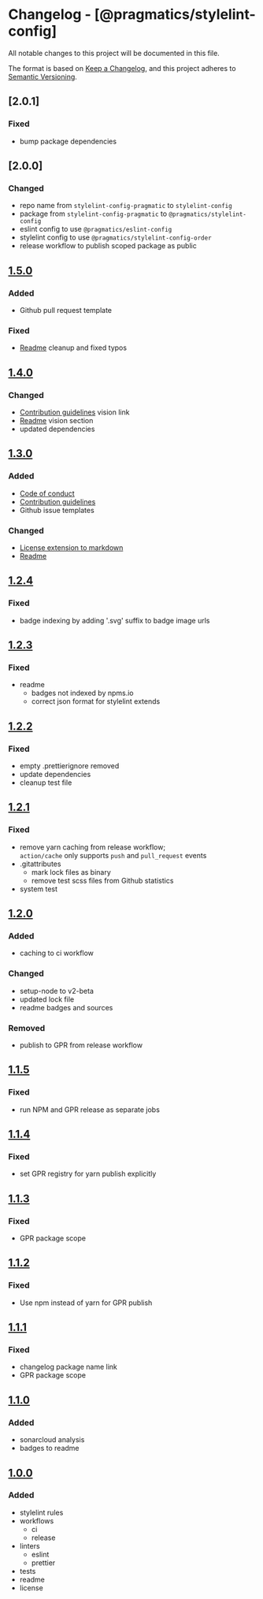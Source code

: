 # Changelog - [@pragmatics/stylelint-config]

All notable changes to this project will be documented in this file.

The format is based on [Keep a Changelog](https://keepachangelog.com/en/1.0.0/),
and this project adheres to [Semantic Versioning](https://semver.org/spec/v2.0.0.html).

## [2.0.1]

### Fixed

- bump package dependencies

## [2.0.0]

### Changed

- repo name from `stylelint-config-pragmatic` to `stylelint-config`
- package from `stylelint-config-pragmatic` to `@pragmatics/stylelint-config`
- eslint config to use `@pragmatics/eslint-config`
- stylelint config to use `@pragmatics/stylelint-config-order`
- release workflow to publish scoped package as public

## [1.5.0]

### Added

- Github pull request template

### Fixed

- [Readme](README.md) cleanup and fixed typos

## [1.4.0]

### Changed

- [Contribution guidelines](CONTRIBUTING.md) vision link
- [Readme](README.md) vision section
- updated dependencies

## [1.3.0]

### Added

- [Code of conduct](CODE_OF_CONDUCT.md)
- [Contribution guidelines](CONTRIBUTING.md)
- Github issue templates

### Changed

- [License extension to markdown](LICENSE.md)
- [Readme](README.md)

## [1.2.4]

### Fixed

- badge indexing by adding '.svg' suffix to badge image urls

## [1.2.3]

### Fixed

- readme
  - badges not indexed by npms.io
  - correct json format for stylelint extends

## [1.2.2]

### Fixed

- empty .prettierignore removed
- update dependencies
- cleanup test file

## [1.2.1]

### Fixed

- remove yarn caching from release workflow;  
  `action/cache` only supports `push` and `pull_request` events
- .gitattributes
  - mark lock files as binary
  - remove test scss files from Github statistics
- system test

## [1.2.0]

### Added

- caching to ci workflow

### Changed

- setup-node to v2-beta
- updated lock file
- readme badges and sources

### Removed

- publish to GPR from release workflow

## [1.1.5]

### Fixed

- run NPM and GPR release as separate jobs

## [1.1.4]

### Fixed

- set GPR registry for yarn publish explicitly

## [1.1.3]

### Fixed

- GPR package scope

## [1.1.2]

### Fixed

- Use npm instead of yarn for GPR publish

## [1.1.1]

### Fixed

- changelog package name link
- GPR package scope

## [1.1.0]

### Added

- sonarcloud analysis
- badges to readme

## [1.0.0]

### Added

- stylelint rules
- workflows
  - ci
  - release
- linters
  - eslint
  - prettier
- tests
- readme
- license

[stylelint config pragmatic]: https://github.com/pvds/stylelint-config
[1.0.0]: https://github.com/pvds/stylelint-config/tree/1.0.0
[1.1.0]: https://github.com/pvds/stylelint-config/tree/1.1.0
[1.1.1]: https://github.com/pvds/stylelint-config/tree/1.1.1
[1.1.2]: https://github.com/pvds/stylelint-config/tree/1.1.2
[1.1.3]: https://github.com/pvds/stylelint-config/tree/1.1.3
[1.1.4]: https://github.com/pvds/stylelint-config/tree/1.1.4
[1.1.5]: https://github.com/pvds/stylelint-config/tree/1.1.5
[1.2.0]: https://github.com/pvds/stylelint-config/tree/1.2.0
[1.2.1]: https://github.com/pvds/stylelint-config/tree/1.2.1
[1.2.2]: https://github.com/pvds/stylelint-config/tree/1.2.2
[1.2.3]: https://github.com/pvds/stylelint-config/tree/1.2.3
[1.2.4]: https://github.com/pvds/stylelint-config/tree/1.2.4
[1.3.0]: https://github.com/pvds/stylelint-config/tree/1.3.0
[1.4.0]: https://github.com/pvds/stylelint-config/tree/1.4.0
[1.5.0]: https://github.com/pvds/stylelint-config/tree/1.5.0

